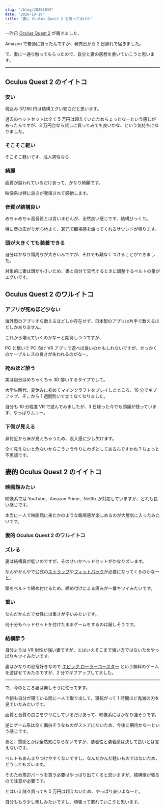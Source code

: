 ```yaml
---
slug: "/blog/20201019"
date: "2020-10-19"
title: "妻に Oculus Quest 2 を買ってあげた"
---
```


一昨日 [Oculus Quest 2](https://amzn.to/2HanvGh) が届きました。

Amazon で普通に買ったんですが、発売日から 2 日遅れで届きました。

で、妻に一通り触ってもらったので、自分と妻の感想を書いていこうと思います。

---

## Oculus Quest 2 のイイトコ

### 安い

税込み 37,180 円は結構エグい安さだと思います。

過去のヘッドセットは全て 5 万円は超えていたためちょっとなーという感じがあったんですが、3 万円台なら試しに買ってみても良いかな、という気持ちになりました。

### そこそこ軽い

そこそこ軽いです、成人男性なら

### 綺麗

画質が謳われているだけあって、かなり綺麗です。

映像系は特に良さが発揮されて感動します。

### 音質が結構良い

めちゃめちゃ高音質とは言いませんが、全然良い感じです、結構びっくり。

特に音の広がりが心地よく、耳元で臨場感を煽ってくれるサウンドが鳴ります。

### 頭が大きくても装着できる

自分はかなり頭周りが大きいんですが、それでも難なくつけることができました。

対象的に妻は頭が小さいため、妻と自分で交代するときに調整するベルトの量がエグいです。

## Oculus Quest 2 のワルイトコ

### アプリが死ぬほど少ない

海外製のアプリすら数えるほどしか存在せず、日本製のアプリは片手で数えるほどしかありません。

これから増えていくのかなーと期待しつつですが、

PC と繋いで PC 向け VR アプリで遊べば良いのかもしれないですが、せっかくのケーブルレスの良さが失われるのがなー。

### 死ぬほど酔う

実は自分はめちゃくちゃ 3D 酔いするタイプでして。

大学生時代、夏休みに初めてマインクラフトをプレイしたところ、10 分でギブアップ、そこから 1 週間酔いで立てなくなりました。

自分も 10 分程度 VR で遊んでみましたが、3 日経った今でも頭痛が残っています、やっぱりムリー。

### 下側が見える

鼻付近から床が見えちゃうため、没入感に少し欠けます。

全く見えないと危ないからこういう作りにわざとしてあるんですかね？ちょっと不思議です。

## 妻的 Oculus Quest 2 のイイトコ

### 映画館みたい

映像系では YouTube、Amazon Prime、Netflix が対応していますが、どれも良い感じです。

本当に一人で映画館に来たかのような臨場感が楽しめるのが大層気に入ったみたいです。

### 妻的 Oculus Quest 2 のワルイトコ

### ズレる

妻は結構鼻が低いのですが、そのせいかヘッドセットがかなりズレます。

なんやかんやで公式の[ストラップ](https://amzn.to/2IxQwvN)や[フィットパック](https://amzn.to/3jb9B3J)が必要になってくるのかなーと。

頭をベルトで締め付けるため、締め付けによる痛みが一番キツイみたいです。

### 重い

なんだかんだで女性には重さが辛いみたいです。

何十分もヘッドセットを付けたままゲームをするのは厳しそうです。

### 結構酔う

自分よりは VR 耐性が強い妻ですが、とはいえそこまで強い方ではないためやっぱりキツイみたいです。

妻はかなりの恐竜好きなので [エピック ローラーコースター](https://www.oculus.com/experiences/quest/2299465166734471/) という無料のゲームを遊ばせてみたのですが、2 分でギブアップしてました。

---

で、今のところ妻は楽しそうに使ってます。

今朝も自分が寝ている間に一人で取り出して、寝転がって 1 時間ほど鬼滅の刃を見ていたみたいです。

画質と音質の良さをウリにしているだけあって、映像系にはかなり強そうです。

逆にゲーム系は全く面白そうなものがストアにないため、今後に期待かなーという感じです。

あと、質感とかは全然気にならないですが、装着性と装着感は決して良いとは言えないです。

ベルトもあんまりつけやすくないですし、なんだかんだ軽いものではないため、どうしてもズレます。

そのため周辺パーツを買う必要はやっぱり出てくると思いますが、結構値が張るので注意が必要です。

とはいえ諸々買っても 5 万円は超えないため、やっぱり安いよなーと。

自分ももう少し楽しみたいですし、頑張って慣れていこうと思います。
